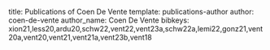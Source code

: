title: Publications of Coen De Vente
template: publications-author
author: coen-de-vente
author_name: Coen De Vente
bibkeys: xion21,less20,ardu20,schw22,vent22,vent23a,schw22a,lemi22,gonz21,vent20a,vent20,vent21,vent21a,vent23b,vent18